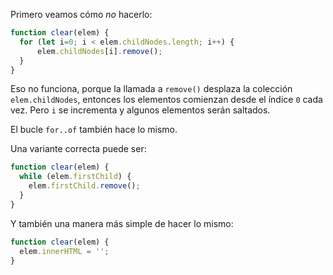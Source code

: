 
Primero veamos cómo *no* hacerlo:

```js
function clear(elem) {
  for (let i=0; i < elem.childNodes.length; i++) {
      elem.childNodes[i].remove();
  }
}
```

Eso no funciona, porque la llamada a `remove()` desplaza la colección `elem.childNodes`, entonces los elementos comienzan desde el índice `0` cada vez. Pero `i` se incrementa y algunos elementos serán saltados.

El bucle `for..of` también hace lo mismo.

Una variante correcta puede ser:

```js
function clear(elem) {
  while (elem.firstChild) {
    elem.firstChild.remove();
  }
}
```

Y también una manera más simple de hacer lo mismo:

```js
function clear(elem) {
  elem.innerHTML = '';
}
```
